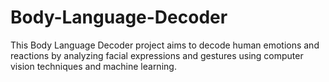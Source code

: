 # Body-Language-Decoder
This  Body Language Decoder project aims to decode human emotions and reactions by analyzing facial expressions and gestures using computer vision techniques and machine learning.
